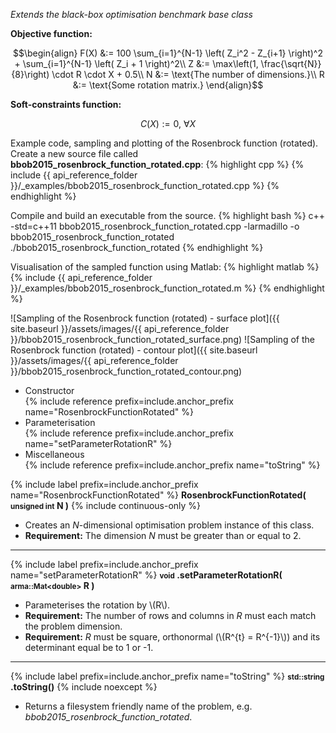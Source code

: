 *Extends the black-box optimisation benchmark base class*

**Objective function:**

$$\begin{align}
F(X) &:= 100 \sum_{i=1}^{N-1} \left( Z_i^2 - Z_{i+1} \right)^2 + \sum_{i=1}^{N-1} \left( Z_i + 1 \right)^2\\
Z &:= \max\left(1, \frac{\sqrt{N}}{8}\right) \cdot R \cdot X + 0.5\\
N &:= \text{The number of dimensions.}\\
R &:= \text{Some rotation matrix.}
\end{align}$$

**Soft-constraints function:**

$$C(X) := 0, \ \forall X$$

Example code, sampling and plotting of the Rosenbrock function (rotated).
Create a new source file called **bbob2015_rosenbrock_function_rotated.cpp**:
{% highlight cpp %}
{% include {{ api_reference_folder }}/_examples/bbob2015_rosenbrock_function_rotated.cpp %}
{% endhighlight %}

Compile and build an executable from the source.
{% highlight bash %}
c++ -std=c++11 bbob2015_rosenbrock_function_rotated.cpp -larmadillo -o bbob2015_rosenbrock_function_rotated
./bbob2015_rosenbrock_function_rotated
{% endhighlight %}

Visualisation of the sampled function using Matlab:
{% highlight matlab %}
{% include {{ api_reference_folder }}/_examples/bbob2015_rosenbrock_function_rotated.m %}
{% endhighlight %}

![Sampling of the Rosenbrock function (rotated) - surface plot]({{ site.baseurl }}/assets/images/{{ api_reference_folder }}/bbob2015_rosenbrock_function_rotated_surface.png)
![Sampling of the Rosenbrock function (rotated) - contour plot]({{ site.baseurl }}/assets/images/{{ api_reference_folder }}/bbob2015_rosenbrock_function_rotated_contour.png)

- Constructor<br>
  {% include reference prefix=include.anchor_prefix name="RosenbrockFunctionRotated" %}
- Parameterisation<br>
  {% include reference prefix=include.anchor_prefix name="setParameterRotationR" %}
- Miscellaneous<br>
  {% include reference prefix=include.anchor_prefix name="toString" %}
  
{% include label prefix=include.anchor_prefix name="RosenbrockFunctionRotated" %}
**RosenbrockFunctionRotated( <small>unsigned int</small> N )** {% include continuous-only %}

- Creates an *N*-dimensional optimisation problem instance of this class.
- **Requirement:** The dimension *N* must be greater than or equal to 2.

---
{% include label prefix=include.anchor_prefix name="setParameterRotationR" %}
**<small>void</small> .setParameterRotationR( <small>arma::Mat&lt;double&gt;</small> R )**

- Parameterises the rotation by \\(R\\).
- **Requirement:** The number of rows and columns in *R* must each match the problem dimension.
- **Requirement:** *R* must be square, orthonormal (\\(R^{t} = R^{-1}\\)) and its determinant equal be to 1 or -1.

---
{% include label prefix=include.anchor_prefix name="toString" %}
**<small>std::string</small> .toString()** {% include noexcept %}

- Returns a filesystem friendly name of the problem, e.g. *bbob2015_rosenbrock_function_rotated*.